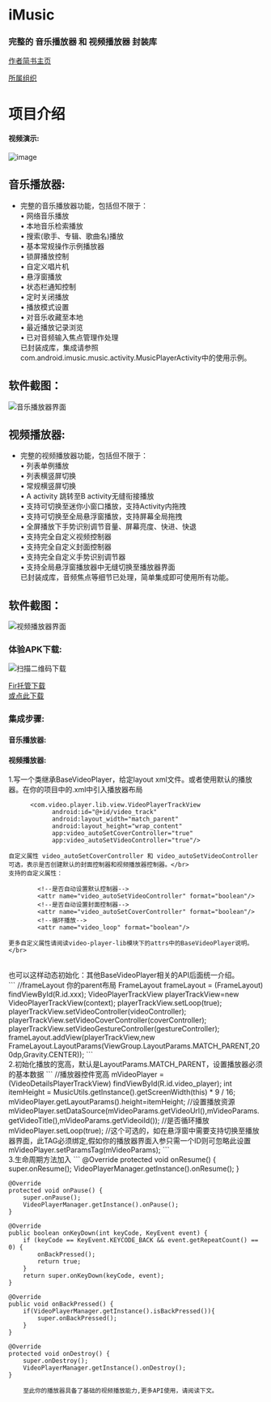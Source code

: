 # **iMusic**
### 完整的 音乐播放器 和 视频播放器 封装库
[作者简书主页](https://www.jianshu.com/u/6a64162caadd)

[所属组织](https://github.com/feiyouAndroidTeam)
# 项目介绍
#### 视频演示:
![image](https://github.com/Yuye584312311/IMusic/blob/master/Screen/video/video.gif)
## 音乐播放器:
* 完整的音乐播放器功能，包括但不限于：</br>
    • 网络音乐播放</br>
    • 本地音乐检索播放</br>
    • 搜索(歌手、专辑、歌曲名)播放</br>
    • 基本常规操作示例播放器</br>
    • 锁屏播放控制</br>
    • 自定义唱片机</br>
    • 悬浮窗播放</br>
    • 状态栏通知控制</br>
    • 定时关闭播放</br>
    • 播放模式设置</br>
    • 对音乐收藏至本地</br>
    • 最近播放记录浏览</br>
    • 已对音频输入焦点管理作处理</br>
已封装成库，集成请参照com.android.imusic.music.activity.MusicPlayerActivity中的使用示例。
## 软件截图：
![音乐播放器界面](https://github.com/Yuye584312311/IMusic/blob/master/Screen/image/%E6%88%AA%E5%B1%8F_20190417_162126.jpg)

## 视频播放器:
* 完整的视频播放器功能，包括但不限于：</br>
    • 列表单例播放</br>
    • 列表横竖屏切换</br>
    • 常规横竖屏切换</br>
    • A activity 跳转至B activity无缝衔接播放</br>
    • 支持可切换至迷你小窗口播放，支持Activity内拖拽</br>
    • 支持可切换至全局悬浮窗播放，支持屏幕全局拖拽</br>
    • 全屏播放下手势识别调节音量、屏幕亮度、快进、快退</br>
    • 支持完全自定义视频控制器</br>
    • 支持完全自定义封面控制器</br>
    • 支持完全自定义手势识别调节器</br>
    • 支持全局悬浮窗播放器中无缝切换至播放器界面</br>
已封装成库，音频焦点等细节已处理，简单集成即可使用所有功能。
## 软件截图：
![视频播放器界面](https://github.com/Yuye584312311/IMusic/blob/master/Screen/image/%E6%88%AA%E5%B1%8F_20190418_135654.jpg)
</br>
### 体验APK下载:
![扫描二维码下载](https://github.com/Yuye584312311/IMusic/blob/master/Screen/image/code.png)

[Fir托管下载](https://fir.im/iMusic)
</br>
[或点此下载](https://github.com/Yuye584312311/IMusic/blob/master/Screen/apk/iMusic.apk)
### 集成步骤:
#### 音乐播放器:

#### 视频播放器:
1.写一个类继承BaseVideoPlayer，给定layout xml文件。或者使用默认的播放器。在你的项目中的.xml中引入播放器布局</br>
```
      <com.video.player.lib.view.VideoPlayerTrackView
            android:id="@+id/video_track"
            android:layout_width="match_parent"
            android:layout_height="wrap_content"
            app:video_autoSetCoverController="true"
            app:video_autoSetVideoController="true"/>
```
    自定义属性 video_autoSetCoverController 和 video_autoSetVideoController可选，表示是否创建默认的封面控制器和视频播放器控制器。</br>
    支持的自定义属性：
```
        <!--是否自动设置默认控制器-->
        <attr name="video_autoSetVideoController" format="boolean"/>
        <!--是否自动设置封面控制器-->
        <attr name="video_autoSetCoverController" format="boolean"/>
        <!--循环播放-->
        <attr name="video_loop" format="boolean"/>
```


    更多自定义属性请阅读video-player-lib模块下的attrs中的BaseVideoPlayer说明。</br>
</br>
    也可以这样动态初始化：其他BaseVideoPlayer相关的API后面统一介绍。<br/>
```
        //frameLayout 你的parent布局
        FrameLayout frameLayout = (FrameLayout) findViewById(R.id.xxx);
        VideoPlayerTrackView playerTrackView=new VideoPlayerTrackView(context);
        playerTrackView.setLoop(true);
        playerTrackView.setVideoController(videoController);
        playerTrackView.setVideoCoverController(coverController);
        playerTrackView.setVideoGestureController(gestureController);
        frameLayout.addView(playerTrackView,new FrameLayout.LayoutParams(ViewGroup.LayoutParams.MATCH_PARENT,200dp,Gravity.CENTER));
```
<br/>
2.初始化播放的宽高，默认是LayoutParams.MATCH_PARENT，设置播放器必须的基本数据
```
        //播放器控件宽高
        mVideoPlayer = (VideoDetailsPlayerTrackView) findViewById(R.id.video_player);
        int itemHeight = MusicUtils.getInstance().getScreenWidth(this) * 9 / 16;
        mVideoPlayer.getLayoutParams().height=itemHeight;
        //设置播放资源
        mVideoPlayer.setDataSource(mVideoParams.getVideoUrl(),mVideoParams.getVideoTitle(),mVideoParams.getVideoiId());
        //是否循环播放
        mVideoPlayer.setLoop(true);
        //这个可选的，如在悬浮窗中需要支持切换至播放器界面，此TAG必须绑定,假如你的播放器界面入参只需一个ID则可忽略此设置
        mVideoPlayer.setParamsTag(mVideoParams);
```
<br/>
3.生命周期方法加入
```
    @Override
    protected void onResume() {
        super.onResume();
        VideoPlayerManager.getInstance().onResume();
    }

    @Override
    protected void onPause() {
        super.onPause();
        VideoPlayerManager.getInstance().onPause();
    }

    @Override
    public boolean onKeyDown(int keyCode, KeyEvent event) {
        if (keyCode == KeyEvent.KEYCODE_BACK && event.getRepeatCount() == 0) {
            onBackPressed();
            return true;
        }
        return super.onKeyDown(keyCode, event);
    }

    @Override
    public void onBackPressed() {
        if(VideoPlayerManager.getInstance().isBackPressed()){
            super.onBackPressed();
        }
    }

    @Override
    protected void onDestroy() {
        super.onDestroy();
        VideoPlayerManager.getInstance().onDestroy();
    }
```
    至此你的播放器具备了基础的视频播放能力,更多API使用，请阅读下文。



